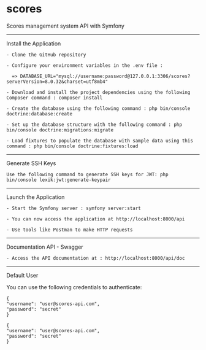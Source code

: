 # scores
Scores management system API with Symfony
<hr />

Install the Application

    - Clone the GitHub repository
    
    - Configure your environment variables in the .env file :    
      
      => DATABASE_URL="mysql://username:password@127.0.0.1:3306/scores?serverVersion=8.0.32&charset=utf8mb4"
      
    - Download and install the project dependencies using the following Composer command : composer install
    
    - Create the database using the following command : php bin/console doctrine:database:create
    
    - Set up the database structure with the following command : php bin/console doctrine:migrations:migrate
    
    - Load fixtures to populate the database with sample data using this command : php bin/console doctrine:fixtures:load


<hr />

Generate SSH Keys

    Use the following command to generate SSH keys for JWT: php bin/console lexik:jwt:generate-keypair

<hr />

Launch the Application
	    
    - Start the Symfony server : symfony server:start 
    
    - You can now access the application at http://localhost:8000/api
    
    - Use tools like Postman to make HTTP requests  
    
<hr />

Documentation API - Swagger

    - Access the API documentation at : http://localhost:8000/api/doc
    
<hr />

Default User

You can use the following credentials to authenticate:
	    
    {
  	"username": "user@scores-api.com",
 	"password": "secret"
	}

    {
  	"username": "user@scores-api.com",
 	"password": "secret"
	}



